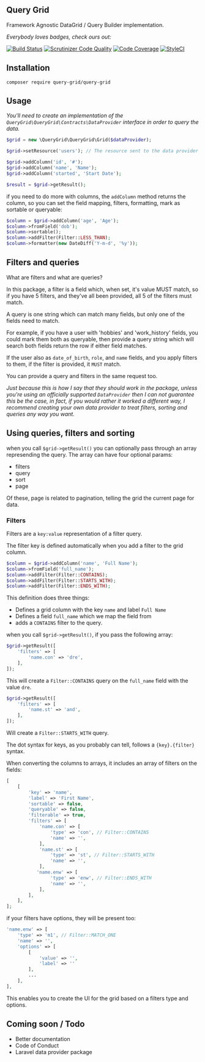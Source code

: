 Query Grid
----------
Framework Agnostic DataGrid / Query Builder implementation.

_Everybody loves badges, check ours out:_

[![Build Status](https://img.shields.io/travis/query-grid/query-grid/master.svg?style=flat-square)](https://travis-ci.org/query-grid/query-grid)
[![Scrutinizer Code Quality](https://scrutinizer-ci.com/g/query-grid/query-grid/badges/quality-score.png?b=master)](https://scrutinizer-ci.com/g/query-grid/query-grid/?branch=master) 
[![Code Coverage](https://scrutinizer-ci.com/g/query-grid/query-grid/badges/coverage.png?b=master)](https://scrutinizer-ci.com/g/query-grid/query-grid/?branch=master)
[![StyleCI](https://styleci.io/repos/151885472/shield)](https://styleci.io/repos/151885472)

## Installation

`composer require query-grid/query-grid`

## Usage

_You'll need to create an implementation of the `QueryGrid\QueryGrid\Contracts\DataProvider` interface in order to query the data._

```php
$grid = new \QueryGrid\QueryGrid\Grid($dataProvider);

$grid->setResource('users'); // The resource sent to the data provider for the query.

$grid->addColumn('id', '#');
$grid->addColumn('name', 'Name');
$grid->addColumn('started', 'Start Date');

$result = $grid->getResult();
```

if you need to do more with columns, the `addColumn` method returns the column, so you can set the field mapping,
filters, formatting, mark as sortable or queryable:

```php
$column = $grid->addColumn('age', 'Age');
$column->fromField('dob');
$column->sortable();
$column->addFilter(Filter::LESS_THAN);
$column->formatter(new DateDiff('Y-m-d', '%y'));
```

## Filters and queries

What are filters and what are queries?

In this package, a filter is a field which, when set, it's value MUST match, so if you have 5 filters, and they've all
been provided, all 5 of the filters must match.

A query is one string which can match many fields, but only one of the fields need to match.

For example, if you have a user with 'hobbies' and 'work_history' fields, you could mark them both as queryable, then
provide a query string which will search both fields return the row if either field matches.

If the user also as `date_of_birth`, `role`, and `name` fields, and you apply filters to them, if the filter is provided,
it `MUST` match.

You can provide a query and filters in the same request too.

_Just because this is how I say that they should work in the package, unless you're using an officially supported 
 `DataProvider` then I can not guarantee this be the case, in fact, if you would rather it worked a different way,
I recommend creating your own data provider to treat filters, sorting and queries any way you want._

## Using queries, filters and sorting

when you call `$grid->getResult()` you can optionally pass through an array represending the 
query. The array can have four optional params:
 
 - filters
 - query
 - sort
 - page
 
Of these, page is related to pagination, telling the grid the current page for data.

### Filters
Filters are a `key:value` representation of a filter query.

The filter key is defined automatically when you add a filter to the grid column.

```php
$column = $grid->addColumn('name', 'Full Name');
$column->fromField('full_name');
$column->addFilter(Filter::CONTAINS);
$column->addFilter(Filter::STARTS_WITH);
$column->addFilter(Filter::ENDS_WITH);
```
This definition does three things: 
 - Defines a grid column with the key `name` and label `Full Name`
 - Defines a field `full_name` which we map the field from
 - adds a `CONTAINS` filter to the query.

when you call `$grid->getResult()`, if you pass the following array:

```php
$grid->getResult([
    'filters' => [
        'name.con' => 'dre',
    ],
]);
```

This will create a `Filter::CONTAINS` query on the `full_name` field with the value `dre`.

```php
$grid->getResult([
    'filters' => [
        'name.st' => 'and',
    ],
]);
```

Will create a `Filter::STARTS_WITH` query.

The dot syntax for keys, as you probably can tell, follows a `{key}.{filter}` syntax.

When converting the columns to arrays, it includes an array of filters on the fields:

```php
[
    [
        'key' => 'name',
        'label' => 'First Name',
        'sortable' => false,
        'queryable' => false,
        'filterable' => true,
        'filters' => [
            'name.con' => [
                'type' => 'con', // Filter::CONTAINS
                'name' => '',
            ],
            'name.st' => [
                'type' => 'st', // Filter::STARTS_WITH
                'name' => '',
            ],
           'name.enw' => [
                'type' => 'enw', // Filter::ENDS_WITH
                'name' => '',
            ],
        ],
    ],
];
```

if your filters have options, they will be present too:
```php
'name.enw' => [
    'type' => 'm1', // Filter::MATCH_ONE
    'name' => '',
    'options' => [
        [
            'value' => '',
            'label' => ''
        ],
        ...
    ],
],
```

This enables you to create the UI for the grid based on a filters type and options.

## Coming soon / Todo
- Better documentation
- Code of Conduct
- Laravel data provider package
